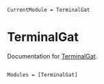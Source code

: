 ```@meta
CurrentModule = TerminalGat
```

# TerminalGat

Documentation for [TerminalGat](https://github.com/terasakisatoshi/TerminalGat.jl).

```@index
```

```@autodocs
Modules = [TerminalGat]
```
